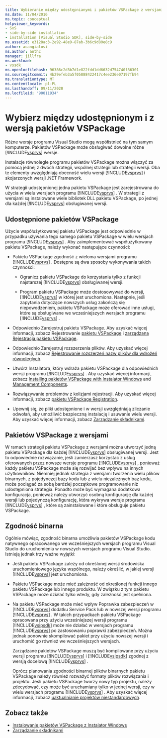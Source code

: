 ```yaml
---
title: Wybieranie między udostępnianymi i pakietów VSPackage z wersjami | Microsoft Docs
ms.date: 11/04/2016
ms.topic: conceptual
helpviewer_keywords:
- SxS
- side-by-side installation
- installation [Visual Studio SDK], side-by-side
ms.assetid: e3128ac3-2e92-48e9-87ab-3b6c9d80e8c9
author: acangialosi
ms.author: anthc
manager: jillfra
ms.workload:
- vssdk
ms.openlocfilehash: 96386c2d3b7d1e822fdd1dd6632d754740f86301
ms.sourcegitcommit: 4b29efeb3a5f05888422417c4ee236e07197fb94
ms.translationtype: MT
ms.contentlocale: pl-PL
ms.lasthandoff: 09/11/2020
ms.locfileid: "90011934"
---
```

# <a name="choose-between-shared-and-versioned-vspackages"></a>Wybierz między udostępnionym i z wersją pakietów VSPackage
Różne wersje programu Visual Studio mogą współistnieć na tym samym komputerze. Pakietów VSPackage może obsługiwać dowolne różne [!INCLUDE[vsprvs](../code-quality/includes/vsprvs_md.md)] wersje.

 Instalacje równoległe programu pakietów VSPackage można włączyć za pomocą jednej z dwóch strategii, wspólnej strategii lub strategii wersji. Oba te elementy uwzględniają obecność wielu wersji [!INCLUDE[vsprvs](../code-quality/includes/vsprvs_md.md)] i skojarzonych wersji .NET Framework.

 W strategii udostępnionej jedna pakietu VSPackage jest zarejestrowana do użycia w wielu wersjach programu [!INCLUDE[vsprvs](../code-quality/includes/vsprvs_md.md)] . W strategii z wersjami są instalowane wiele bibliotek DLL pakietu VSPackage, po jednej dla każdej [!INCLUDE[vsprvs](../code-quality/includes/vsprvs_md.md)] obsługiwanej wersji.

## <a name="shared-vspackages"></a>Udostępnione pakietów VSPackage
 Użycie współużytkowanej pakietu VSPackage jest odpowiednie w przypadku używania tego samego pakietu VSPackage w wielu wersjach programu [!INCLUDE[vsprvs](../code-quality/includes/vsprvs_md.md)] . Aby zaimplementować współużytkowany pakietu VSPackage, należy wykonać następujące czynności:

- Pakietu VSPackage zgodność z wieloma wersjami programu [!INCLUDE[vsprvs](../code-quality/includes/vsprvs_md.md)] . Dostępne są dwa sposoby wykonywania takich czynności:

  - Ogranicz pakietu VSPackage do korzystania tylko z funkcji najstarszej [!INCLUDE[vsprvs](../code-quality/includes/vsprvs_md.md)] obsługiwanej wersji.

  - Program pakietu VSPackage może dostosowywać do wersji, [!INCLUDE[vsprvs](../code-quality/includes/vsprvs_md.md)] w której jest uruchomiona. Następnie, jeśli zapytania dotyczące nowszych usług zakończą się niepowodzeniem, pakietu VSPackage może oferować inne usługi, które są obsługiwane we wcześniejszych wersjach programu [!INCLUDE[vsprvs](../code-quality/includes/vsprvs_md.md)] .

- Odpowiednio Zarejestruj pakietu VSPackage. Aby uzyskać więcej informacji, zobacz Rejestrowanie [pakietu VSPackage](../extensibility/internals/vspackage-registration.md) i [zarządzana Rejestracja pakietu VSPackage](/previous-versions/bb166783(v=vs.100)).

- Odpowiednio Zarejestruj rozszerzenia plików. Aby uzyskać więcej informacji, zobacz [Rejestrowanie rozszerzeń nazw plików dla wdrożeń równoległych](../extensibility/registering-file-name-extensions-for-side-by-side-deployments.md).

- Utwórz Instalatora, który wdraża pakietu VSPackage dla odpowiednich wersji programu [!INCLUDE[vsprvs](../code-quality/includes/vsprvs_md.md)] . Aby uzyskać więcej informacji, zobacz [Installing pakietów VSPackage with Instalator Windows](../extensibility/internals/installing-vspackages-with-windows-installer.md) and [Management Components](../extensibility/internals/component-management.md).

- Rozwiązywanie problemów z kolizjami rejestracji. Aby uzyskać więcej informacji, zobacz [pakietu VSPackage Registration](../extensibility/internals/vspackage-registration.md).

- Upewnij się, że pliki udostępnione i w wersji uwzględniają zliczanie odwołań, aby umożliwić bezpieczną instalację i usuwanie wielu wersji. Aby uzyskać więcej informacji, zobacz [Zarządzanie składnikami](../extensibility/internals/component-management.md).

## <a name="versioned-vspackages"></a>Pakietów VSPackage z wersjami
 W ramach strategii pakietu VSPackage z wersjami można utworzyć jedną pakietu VSPackage dla każdej [!INCLUDE[vsprvs](../code-quality/includes/vsprvs_md.md)] obsługiwanej wersji. Jest to odpowiednie rozwiązanie, jeśli zamierzasz korzystać z usług oferowanych przez nowsze wersje programu [!INCLUDE[vsprvs](../code-quality/includes/vsprvs_md.md)] , ponieważ każdy pakietu VSPackage może się rozwijać bez wpływu na innych użytkowników. Niemniej jednak strategia z wersjami tworzenia wielu plików binarnych, z pojedynczej bazy kodu lub z wielu niezależnych baz kodu, może pociągać za sobą bardziej początkowe programowanie niż udostępniona strategia. Ponadto może być wymagana dodatkowa konfiguracja, ponieważ należy utworzyć osobną konfigurację dla każdej wersji lub pojedynczą konfigurację, która wykrywa wersje programu [!INCLUDE[vsprvs](../code-quality/includes/vsprvs_md.md)] , które są zainstalowane i które obsługuje pakietu VSPackage.

## <a name="binary-compatibility"></a>Zgodność binarna
 Ogólnie mówiąc, zgodność binarna umożliwia pakietów VSPackage kodu natywnego opracowanego we wcześniejszych wersjach programu Visual Studio do uruchomienia w nowszych wersjach programu Visual Studio. Istnieją jednak trzy ważne wyjątki:

- Jeśli pakietu VSPackage zależy od określonej wersji środowiska uruchomieniowego języka wspólnego, należy określić, w jakiej wersji [!INCLUDE[vsprvs](../code-quality/includes/vsprvs_md.md)] jest uruchomiona.

- Pakietu VSPackage może mieć zależność od określonej funkcji innego pakietu VSPackage lub innego produktu. W związku z tym pakietu VSPackage może działać tylko wtedy, gdy zależność jest spełniona.

- Na pakietu VSPackage może mieć wpływ Poprawka zabezpieczeń w [!INCLUDE[vsprvs](../code-quality/includes/vsprvs_md.md)] dodatku Service Pack lub w nowszej wersji programu [!INCLUDE[vsprvs](../code-quality/includes/vsprvs_md.md)] . W takich przypadkach pakietu VSPackage opracowana przy użyciu wcześniejszej wersji programu [!INCLUDE[vsipsdk](../extensibility/includes/vsipsdk_md.md)] może nie działać w wersjach programu [!INCLUDE[vsprvs](../code-quality/includes/vsprvs_md.md)] po zastosowaniu poprawki zabezpieczeń. Można jednak ponownie skompilować pakiet przy użyciu nowszej wersji i uruchomić go również we wcześniejszych wersjach.

  Zarządzane pakietów VSPackage muszą być kompilowane przy użyciu wersji programu [!INCLUDE[vsprvs](../code-quality/includes/vsprvs_md.md)] i [!INCLUDE[vsipsdk](../extensibility/includes/vsipsdk_md.md)] zgodnej z wersją docelową [!INCLUDE[vsprvs](../code-quality/includes/vsprvs_md.md)] .

  Oprócz planowania zgodności binarnej plików binarnych pakietu VSPackage należy również rozważyć formaty plików rozwiązania i projektu. Jeśli pakietu VSPackage tworzy nowy typ projektu, należy zdecydować, czy może być uruchamiany tylko w jednej wersji, czy w wielu wersjach programu [!INCLUDE[vsprvs](../code-quality/includes/vsprvs_md.md)] . Aby uzyskać więcej informacji, zobacz [uaktualnianie projektów niestandardowych](../extensibility/internals/upgrading-projects.md#upgrading-custom-projects).

## <a name="see-also"></a>Zobacz także
- [Instalowanie pakietów VSPackage z Instalator Windows](../extensibility/internals/installing-vspackages-with-windows-installer.md)
- [Zarządzanie składnikami](../extensibility/internals/component-management.md)